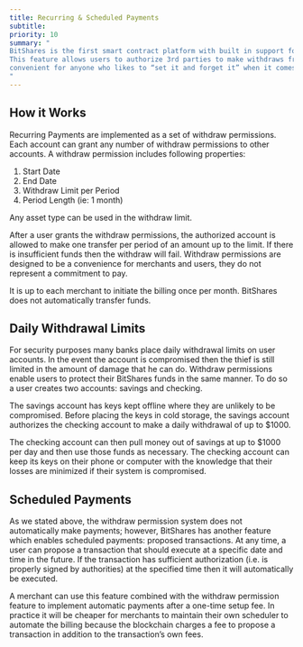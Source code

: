 ```yaml
---
title: Recurring & Scheduled Payments
subtitle:
priority: 10
summary: "
BitShares is the first smart contract platform with built in support for recurring payments and subscription payments.
This feature allows users to authorize 3rd parties to make withdraws from their accounts within certain limits.  This is
convenient for anyone who likes to “set it and forget it” when it comes to their monthly bills and subscriptions.
"
---
```


## How it Works

Recurring Payments are implemented as a set of withdraw permissions.  Each account can grant any number of withdraw
permissions to other accounts.   A withdraw permission includes following properties:

1. Start Date
2. End Date
3. Withdraw Limit per Period
4. Period Length  (ie: 1 month)

Any asset type can be used in the withdraw limit.

After a user grants the withdraw permissions, the authorized account is allowed to make one transfer per period of an
amount up to the limit.   If there is insufficient funds then the withdraw will fail.  Withdraw permissions are designed
to be a convenience for merchants and users, they do not represent a commitment to pay.

It is up to each merchant to initiate the billing once per month.  BitShares does not automatically transfer funds.

## Daily Withdrawal Limits

For security purposes many banks place daily withdrawal limits on user accounts.  In the event the account is
compromised then the thief is still limited in the amount of damage that he can do.    Withdraw permissions enable users
to protect their BitShares funds in the same manner.  To do so a user creates two accounts: savings and checking.

The savings account has keys kept offline where they are unlikely to be compromised.   Before placing the keys in cold
storage, the savings account authorizes the checking account to make a daily withdrawal of up to $1000.

The checking account can then pull money out of savings at up to $1000 per day and then use those funds as necessary.
The checking account can keep its keys on their phone or computer with the knowledge that their losses are minimized if
their system is compromised.

## Scheduled Payments

As we stated above, the withdraw permission system does not automatically make payments; however, BitShares has another
feature which enables scheduled payments: proposed transactions.     At any time, a user can propose a transaction that
should execute at a specific date and time in the future.   If the transaction has sufficient authorization (i.e. is
properly signed by authorities) at the specified time then it will automatically be executed.

A merchant can use this feature combined with the withdraw permission feature to implement automatic payments after a
one-time setup fee.   In practice it will be cheaper for merchants to maintain their own scheduler to automate the
billing because the blockchain charges a fee to propose a transaction in addition to the transaction’s own fees.
